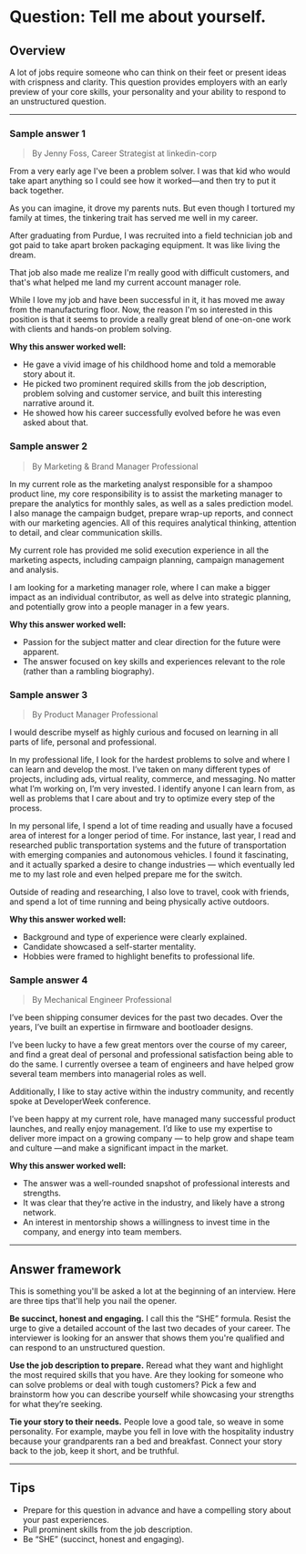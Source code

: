# Question: Tell me about yourself.

## Overview
A lot of jobs require someone who can think on their feet or present ideas with crispness and clarity. This question provides employers with an early preview of your core skills, your personality and your ability to respond to an unstructured question.

---

### Sample answer 1
> By Jenny Foss, Career Strategist at linkedin-corp

From a very early age I've been a problem solver. I was that kid who would take apart anything so I could see how it worked—and then try to put it back together. 

As you can imagine, it drove my parents nuts. But even though I tortured my family at times, the tinkering trait has served me well in my career. 

After graduating from Purdue, I was recruited into a field technician job and got paid to take apart broken packaging equipment. It was like living the dream.

That job also made me realize I'm really good with difficult customers, and that's what helped me land my current account manager role.

While I love my job and have been successful in it, it has moved me away from the manufacturing floor. Now, the reason I'm so interested in this position is that it seems to provide a really great blend of one-on-one work with clients and hands-on problem solving.

**Why this answer worked well:**

* He gave a vivid image of his childhood home and told a memorable story about it.
* He picked two prominent required skills from the job description, problem solving and customer service, and built this interesting narrative around it.
* He showed how his career successfully evolved before he was even asked about that.

### Sample answer 2
> By Marketing & Brand Manager Professional

In my current role as the marketing analyst responsible for a shampoo product line, my core responsibility is to assist the marketing manager to prepare the analytics for monthly sales, as well as a sales prediction model. I also manage the campaign budget, prepare wrap-up reports, and connect with our marketing agencies. All of this requires analytical thinking, attention to detail, and clear communication skills. 

My current role has provided me solid execution experience in all the marketing aspects, including campaign planning, campaign management and analysis.

I am looking for a marketing manager role, where I can make a bigger impact as an individual contributor, as well as delve into strategic planning, and potentially grow into a people manager in a few years.

**Why this answer worked well:**

* Passion for the subject matter and clear direction for the future were apparent.
* The answer focused on key skills and experiences relevant to the role (rather than a rambling biography).

### Sample answer 3
> By Product Manager Professional

I would describe myself as highly curious and focused on learning in all parts of life, personal and professional. 

In my professional life, I look for the hardest problems to solve and where I can learn and develop the most. I’ve taken on many different types of projects, including ads, virtual reality, commerce, and messaging. No matter what I’m working on, I’m very invested. I identify anyone I can learn from, as well as problems that I care about and try to optimize every step of the process.

In my personal life, I spend a lot of time reading and usually have a focused area of interest for a longer period of time. For instance, last year, I read and researched public transportation systems and the future of transportation with emerging companies and autonomous vehicles. I found it fascinating, and it actually sparked a desire to change industries — which eventually led me to my last role and even helped prepare me for the switch.

Outside of reading and researching, I also love to travel, cook with friends, and spend a lot of time running and being physically active outdoors.

**Why this answer worked well:**

* Background and type of experience were clearly explained.
* Candidate showcased a self-starter mentality.
* Hobbies were framed to highlight benefits to professional life.

### Sample answer 4
> By Mechanical Engineer Professional

I’ve been shipping consumer devices for the past two decades. Over the years, I’ve built an expertise in firmware and bootloader designs.

I’ve been lucky to have a few great mentors over the course of my career, and find a great deal of personal and professional satisfaction being able to do the same. I currently oversee a team of engineers and have helped grow several team members into managerial roles as well.

Additionally, I like to stay active within the industry community, and recently spoke at DeveloperWeek conference.

I’ve been happy at my current role, have managed many successful product launches, and really enjoy management. I’d like to use my expertise to deliver more impact on a growing company — to help grow and shape team and culture —and make a significant impact in the market.

**Why this answer worked well:**

* The answer was a well-rounded snapshot of professional interests and strengths.
* It was clear that they’re active in the industry, and likely have a strong network.
* An interest in mentorship shows a willingness to invest time in the company, and energy into team members.

---

## Answer framework

This is something you'll be asked a lot at the beginning of an interview. Here are three tips that'll help you nail the opener.

**Be succinct, honest and engaging.** I call this the “SHE” formula. Resist the urge to give a detailed account of the last two decades of your career. The interviewer is looking for an answer that shows them you're qualified and can respond to an unstructured question.

**Use the job description to prepare.** Reread what they want and highlight the most required skills that you have. Are they looking for someone who can solve problems or deal with tough customers? Pick a few and brainstorm how you can describe yourself while showcasing your strengths for what they’re seeking.

**Tie your story to their needs.** People love a good tale, so weave in some personality. For example, maybe you fell in love with the hospitality industry because your grandparents ran a bed and breakfast. Connect your story back to the job, keep it short, and be truthful.

---

## Tips

* Prepare for this question in advance and have a compelling story about your past experiences.
* Pull prominent skills from the job description.
* Be “SHE” (succinct, honest and engaging).
